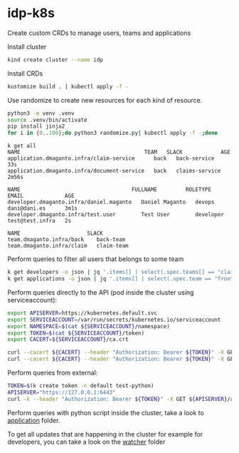 # idp-k8s
Create custom CRDs to manage users, teams and applications

Install cluster

```bash
kind create cluster --name idp
```

Install CRDs

```bash
kustomize build . | kubectl apply -f -
```

Use randomize to create new resources for each kind of resource.

```bash
python3 -m venv .venv
source .venv/bin/activate
pip install jinja2
for i in {0..100};do python3 randomize.py| kubectl apply -f -;done
```

```
k get all
NAME                                       TEAM   SLACK            AGE
application.dmaganto.infra/claim-service      back   back-service     33s
application.dmaganto.infra/document-service   back   claims-service   2m56s

NAME                                   FULLNAME         ROLETYPE    EMAIL             AGE
developer.dmaganto.infra/daniel.maganto   Daniel Maganto   devops      dani@dani.es      3m1s
developer.dmaganto.infra/test.user        Test User        developer   test@test.infra   2s

NAME                     SLACK
team.dmaganto.infra/back    back-team
team.dmaganto.infra/claim   claim-team
```

Perform queries to filter all users that belongs to some team

```bash
k get developers -o json | jq '.items[] | select(.spec.teams[] == "claims") | .metadata.name'
k get applications -o json | jq '.items[] | select(.spec.team == "front") | .metadata.name'
```

Perform queries directly to the API (pod inside the cluster using serviceaccount):

```bash
export APISERVER=https://kubernetes.default.svc 
export SERVICEACCOUNT=/var/run/secrets/kubernetes.io/serviceaccount
export NAMESPACE=$(cat ${SERVICEACCOUNT}/namespace)
export TOKEN=$(cat ${SERVICEACCOUNT}/token)
export CACERT=${SERVICEACCOUNT}/ca.crt

curl --cacert ${CACERT} --header "Authorization: Bearer ${TOKEN}" -X GET ${APISERVER}/apis/dmaganto.infra/v1alpha1/namespaces/default/applications | jq '.items[] | select(.spec.team == "front") | .metadata.name'
curl --cacert ${CACERT} --header "Authorization: Bearer ${TOKEN}" -X GET ${APISERVER}/apis/dmaganto.infra/v1alpha1/namespaces/default/developers | jq '.items[] | select(.spec.teams[] == "claims") | .metadata.name'
```

Perform queries from external:

```bash
TOKEN=$(k create token -n default test-python)
APISERVER="https://127.0.0.1:6443"
curl -k --header "Authorization: Bearer ${TOKEN}" -X GET ${APISERVER}/apis/dmaganto.infra/v1alpha1/namespaces/default/applications | jq '.items[] | select(.spec.team == "front") | .metadata.name'
```

Perform queries with python script inside the cluster, take a look to [application](application) folder.

To get all updates that are happening in the cluster for example for developers, you can take a look on the [watcher](watcher) folder
